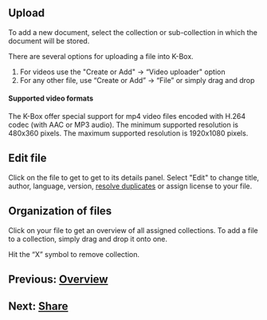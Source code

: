 ## Upload

To add a new document, select the collection or sub-collection in which the document will be stored.

There are several options for uploading a file into K-Box.

1. For videos use the "Create or Add"  → “Video uploader" option
2. For any other file, use “Create or Add” → “File” or simply drag and drop 

#### Supported video formats

The K-Box offer special support for mp4 video files encoded with H.264 codec (with AAC or MP3 audio). The minimum supported resolution is 480x360 pixels. The maximum supported resolution is 1920x1080 pixels.
 
## Edit file

Click on the file to get to get to its details panel. 
Select "Edit" to change title, author, language, version, [resolve duplicates](https://git.klink.asia/main/k-box/blob/Update-Help-Project-section/docs/user/documents/duplicates.md#resolve) or assign license to your file.

## Organization of files

Click on your file to get an overview of all assigned collections. To add a file to a collection, simply drag and drop it onto one. 

Hit the “X” symbol to remove collection.

## Previous: [Overview](./work-with-documents.md)            

## Next: [Share](./share.md)
